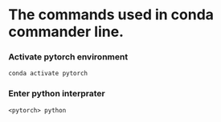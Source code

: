# The commands used in conda commander line.
### Activate pytorch environment
`conda activate pytorch`

### Enter python interprater
`<pytorch> python`
